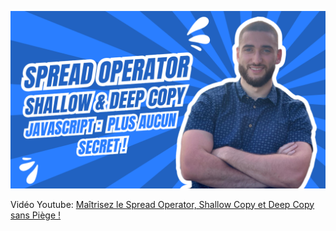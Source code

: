 ![Texte alternatif](https://github.com/yamsdmc/formation-javascript/blob/main/spread-operator/image.png?raw=true)

Vidéo Youtube: [Maîtrisez le Spread Operator, Shallow Copy et Deep Copy sans Piège !
](https://www.youtube.com/watch?v=xlgCYgMtw1E&t=38s)